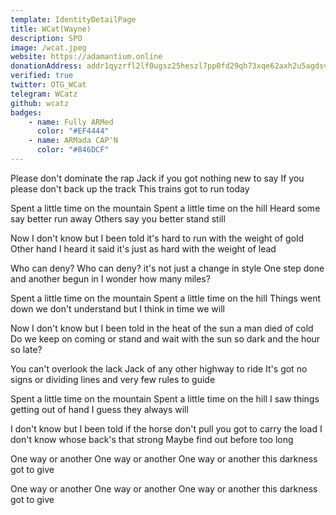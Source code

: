 ```yaml
---
template: IdentityDetailPage
title: WCat(Wayne)
description: SPO
image: /wcat.jpeg
website: https://adamantium.online
donationAddress: addr1qyzrfl2lf0ugsz25heszl7pp0fd29qh73xqe62axh2u5agdsvcnspa6ljktrhpxj2rfjv09xyxppd9lvg0mkzk3cj7gs3qxxwx
verified: true
twitter: OTG_WCat
telegram: WCatz
github: wcatz
badges:
    - name: Fully ARMed
      color: "#EF4444"
    - name: ARMada CAP'N
      color: "#846DCF"
---
```


Please don't dominate the rap Jack
if you got nothing new to say
If you please don't back up the track 
This trains got to run today

Spent a little time on the mountain
Spent a little time on the hill
Heard some say better run away
Others say you better stand still

Now I don't know but I been told
it's hard to run with the weight of gold
Other hand I heard it said
it's just as hard with the weight of lead

Who can deny? Who can deny?
it's not just a change in style
One step done and another begun
in I wonder how many miles?

Spent a little time on the mountain
Spent a little time on the hill
Things went down we don't understand
but I think in time we will

Now I don't know but I been told
in the heat of the sun a man died of cold
Do we keep on coming or stand and wait
with the sun so dark and the hour so late?

You can't overlook the lack Jack
of any other highway to ride
It's got no signs or dividing lines
and very few rules to guide

Spent a little time on the mountain
Spent a little time on the hill
I saw things getting out of hand
I guess they always will

I don't know but I been told
if the horse don't pull you got to carry the load
I don't know whose back's that strong
Maybe find out before too long

One way or another
One way or another
One way or another
this darkness got to give

One way or another
One way or another
One way or another
this darkness got to give

